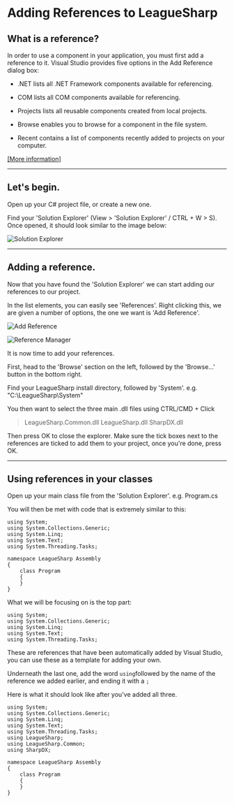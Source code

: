 Adding References to LeagueSharp
===================

What is a reference?
-------------
In order to use a component in your application, you must first add a reference to it. Visual Studio provides five options in the Add Reference dialog box:    

 - .NET lists all .NET Framework components available for referencing.

    

 - COM lists all COM components available for referencing.

    

 - Projects lists all reusable components created from local projects.

    

 - Browse enables you to browse for a component in the file system.

    

 - Recent contains a list of components recently added to projects on
   your computer.

[[More information]](https://msdn.microsoft.com/en-us/library/wkze6zky.aspx)

----------

Let's begin.
-------------
Open up your C# project file, or create a new one.

Find your 'Solution Explorer'   (View > 'Solution Explorer' / CTRL + W > S).
Once opened, it should look similar to the image below:

![Solution Explorer](http://i.gyazo.com/fe1c65b113064d8320d28d5818bd30da.png)

----------

Adding a reference.
-------------
Now that you have found the 'Solution Explorer' we can start adding our references to our project.

In the list elements, you can easily see 'References'.
Right clicking this, we are given a number of options, the one we want is 'Add Reference'.

![Add Reference](http://i.gyazo.com/506f300b0f2f82be298afba2df657467.png)

![Reference Manager](http://i.gyazo.com/6d7af19233af7ec915dc590c463330f1.png)

It is now time to add your references.

First, head to the 'Browse' section on the left, followed by the 'Browse...' button in the bottom right.

Find your LeagueSharp install directory, followed by 'System'. e.g. "C:\LeagueSharp\System"

You then want to select the three main .dll files using CTRL/CMD + Click

> LeagueSharp.Common.dll
> LeagueSharp.dll
> SharpDX.dll

Then press OK to close the explorer.
Make sure the tick boxes next to the references are ticked to add them to your project, once you're done, press OK.

----------

Using references in your classes
-------------

Open up your main class file from the 'Solution Explorer'. e.g. Program.cs

You will then be met with code that is extremely similar to this:

	using System;
	using System.Collections.Generic;
	using System.Linq;
	using System.Text;
	using System.Threading.Tasks;

	namespace LeagueSharp Assembly
	{
	    class Program
	    {
	    }
	}

What we will be focusing on is the top part:


	using System;
	using System.Collections.Generic;
	using System.Linq;
	using System.Text;
	using System.Threading.Tasks;

These are references that have been automatically added by Visual Studio, you can use these as a template for adding your own.

Underneath the last one, add the word `using`followed by the name of the reference we added earlier, and ending it with a `;`

Here is what it should look like after you've added all three.

    using System;
    using System.Collections.Generic;
    using System.Linq;
    using System.Text;
    using System.Threading.Tasks;
    using LeagueSharp;
    using LeagueSharp.Common;
    using SharpDX;
    
    namespace LeagueSharp Assembly
    {
        class Program
        {
        }
    }

